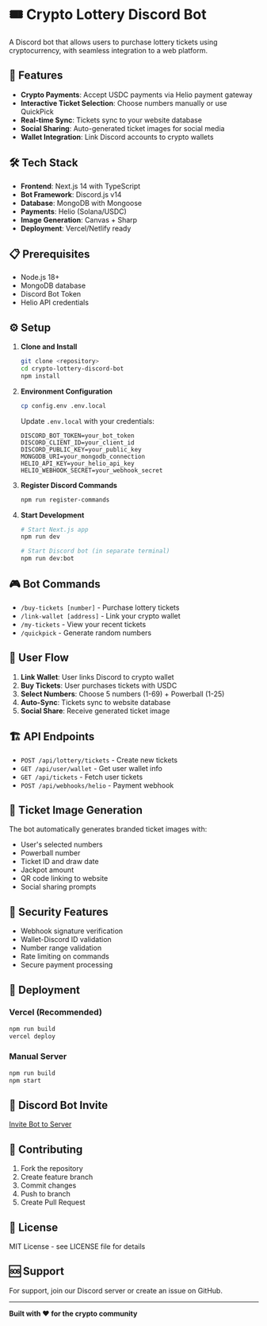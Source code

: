 # 🎟️ Crypto Lottery Discord Bot

A Discord bot that allows users to purchase lottery tickets using cryptocurrency, with seamless integration to a web platform.

## 🚀 Features

- **Crypto Payments**: Accept USDC payments via Helio payment gateway
- **Interactive Ticket Selection**: Choose numbers manually or use QuickPick
- **Real-time Sync**: Tickets sync to your website database
- **Social Sharing**: Auto-generated ticket images for social media
- **Wallet Integration**: Link Discord accounts to crypto wallets

## 🛠️ Tech Stack

- **Frontend**: Next.js 14 with TypeScript
- **Bot Framework**: Discord.js v14
- **Database**: MongoDB with Mongoose
- **Payments**: Helio (Solana/USDC)
- **Image Generation**: Canvas + Sharp
- **Deployment**: Vercel/Netlify ready

## 📋 Prerequisites

- Node.js 18+ 
- MongoDB database
- Discord Bot Token
- Helio API credentials

## ⚙️ Setup

1. **Clone and Install**
   ```bash
   git clone <repository>
   cd crypto-lottery-discord-bot
   npm install
   ```

2. **Environment Configuration**
   ```bash
   cp config.env .env.local
   ```
   
   Update `.env.local` with your credentials:
   ```env
   DISCORD_BOT_TOKEN=your_bot_token
   DISCORD_CLIENT_ID=your_client_id
   DISCORD_PUBLIC_KEY=your_public_key
   MONGODB_URI=your_mongodb_connection
   HELIO_API_KEY=your_helio_api_key
   HELIO_WEBHOOK_SECRET=your_webhook_secret
   ```

3. **Register Discord Commands**
   ```bash
   npm run register-commands
   ```

4. **Start Development**
   ```bash
   # Start Next.js app
   npm run dev
   
   # Start Discord bot (in separate terminal)
   npm run dev:bot
   ```

## 🎮 Bot Commands

- `/buy-tickets [number]` - Purchase lottery tickets
- `/link-wallet [address]` - Link your crypto wallet
- `/my-tickets` - View your recent tickets
- `/quickpick` - Generate random numbers

## 🔄 User Flow

1. **Link Wallet**: User links Discord to crypto wallet
2. **Buy Tickets**: User purchases tickets with USDC
3. **Select Numbers**: Choose 5 numbers (1-69) + Powerball (1-25)
4. **Auto-Sync**: Tickets sync to website database
5. **Social Share**: Receive generated ticket image

## 🏗️ API Endpoints

- `POST /api/lottery/tickets` - Create new tickets
- `GET /api/user/wallet` - Get user wallet info
- `GET /api/tickets` - Fetch user tickets
- `POST /api/webhooks/helio` - Payment webhook

## 🎨 Ticket Image Generation

The bot automatically generates branded ticket images with:
- User's selected numbers
- Powerball number
- Ticket ID and draw date
- Jackpot amount
- QR code linking to website
- Social sharing prompts

## 🔐 Security Features

- Webhook signature verification
- Wallet-Discord ID validation
- Number range validation
- Rate limiting on commands
- Secure payment processing

## 🚀 Deployment

### Vercel (Recommended)
```bash
npm run build
vercel deploy
```

### Manual Server
```bash
npm run build
npm start
```

## 📱 Discord Bot Invite

[Invite Bot to Server](https://discord.com/oauth2/authorize?client_id=1412476966363463762)

## 🤝 Contributing

1. Fork the repository
2. Create feature branch
3. Commit changes
4. Push to branch
5. Create Pull Request

## 📄 License

MIT License - see LICENSE file for details

## 🆘 Support

For support, join our Discord server or create an issue on GitHub.

---

**Built with ❤️ for the crypto community**
